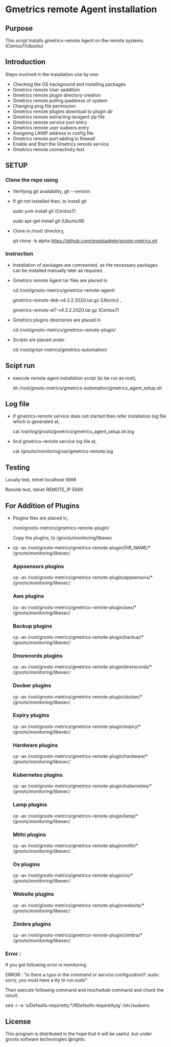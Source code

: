 
# Gmetrics remote Agent installation

## Purpose

 This script installs gmetrics-remote Agent on the remote systems. (Centos7/Ubuntu)

## Introduction

 Steps involved in the installation one by one:

* Checking the OS background and installing packages
* Gmetrics remote User aaddition  
* Gmetrics remote plugin directory creation 
* Gmetrics remote pulling ipaddress of system 
* Changing ping file permission 
* Gmetrics remote plugins download to plugin dir  
* Gmetrics remote extracting taragent zip file
* Gmetrics remote service port entry 
* Gmetrics remote user sudoers entry 
* Assigning LANIP address in config file
* Gmetrics remote port adding in firewall
* Enable and Start the Gmetrics remote service
* Gmetrics remote connectivity test

## SETUP

### Clone the repo using

* Verifying git availability, git --version 

* If git not installed then, to install git 
 
  sudo yum install git (Centos7)
 
  sudo apt-get install git (Ubuntu18)

* Clone in /root/ directory, 
 
  git clone -b alpha https://github.com/grootsadmin/groots-metrics.git 

### Instruction 
 
* Installation of packages are commented, as the necessary packages can be installed manually later as required.
 
* Gmetrics remote Agent tar files are placed in  
 
  cd /root/groots-metrics/gmetrics-remote-agent/

  gmetrics-remote-deb-v4.3.2.2020.tar.gz (Ubuntu) , 
 
  gmetrics-remote-el7-v4.3.2.2020.tar.gz (Centos7)

* Gmetrics plugins directories are placed in
 
  cd /root/groots-metrics/gmetrics-remote-plugin/
  
* Scripts are placed under 
 
  cd /root/groot-metrics/gmetrics-automation/  
 
## Scipt run 

* execute remote agent installation script (to be run as root),  

  sh /root/groots-metrics/gmetrics-automation/gmetrics_agent_setup.sh

## Log file 

* If gmetrics-remote service does not started then refer installation log file which is generated at, 
  
  cat /var/log/groots/gmetrics/gmetrics_agent_setup.sh.log
  
* And gmetrics-remote service log file at, 

  cat /groots/monitoring/var/gmetrics-remote.log 
  

## Testing

  Locally test, 
  telnet localhost 5666

  Remote test, 
  telnet REMOTE_IP 5666
 
## For Addition of Plugins 
 
* Plugins files are placed in, 
 
  /root/groots-metrics/gmetrics-remote-plugin/
  
  Copy the plugins,
  to /groots/monitoring/libexec	

* cp -av /root/groots-metrics/gmetrics-remote-plugin/DIR_NAME/* /groots/monitoring/libexec/

  ### Appsensors plugins 
  cp -av /root/groots-metrics/gmetrics-remote-plugin/appsensors/* /groots/monitoring/libexec/

  ### Aws plugins 
  cp -av /root/groots-metrics/gmetrics-remote-plugin/aws/* /groots/monitoring/libexec/  

  ### Backup plugins 
  cp -av /root/groots-metrics/gmetrics-remote-plugin/backup/* /groots/monitoring/libexec/  

  ### Dnsrecords plugins 
  cp -av /root/groots-metrics/gmetrics-remote-plugin/dnsrecords/* /groots/monitoring/libexec/  

  ### Docker plugins 
  cp -av /root/groots-metrics/gmetrics-remote-plugin/docker/* /groots/monitoring/libexec/

  ### Expiry plugins 
  cp -av /root/groots-metrics/gmetrics-remote-plugin/expiry/* /groots/monitoring/libexec/

  ### Hardware plugins 
  cp -av /root/groots-metrics/gmetrics-remote-plugin/hardware/* /groots/monitoring/libexec/

  ### Kubernetes plugins 
  cp -av /root/groots-metrics/gmetrics-remote-plugin/kubernetes/* /groots/monitoring/libexec/

  ### Lamp plugins 
  cp -av /root/groots-metrics/gmetrics-remote-plugin/lamp/* /groots/monitoring/libexec/

  ### Mithi plugins 
  cp -av /root/groots-metrics/gmetrics-remote-plugin/mithi/* /groots/monitoring/libexec/

  ### Os plugins 
  cp -av /root/groots-metrics/gmetrics-remote-plugin/os/* /groots/monitoring/libexec/

  ### Website plugins 
  cp -av /root/groots-metrics/gmetrics-remote-plugin/website/* /groots/monitoring/libexec/

  ### Zimbra plugins
  cp -av /root/groots-metrics/gmetrics-remote-plugin/zimbra/* /groots/monitoring/libexec/ 

### Error : 
If you got following error in monitoring.

ERROR : "Is there a typo in the command or service configuration?: sudo: sorry, you must have a tty to run sudo"

Then execute following command and reschedule command and check the result.

sed -i -e 's/Defaults    requiretty.*/#Defaults    requiretty/g' /etc/sudoers

## License
  This program is distributed in the hope that it will be useful,
  but under groots software technologies @rights.



